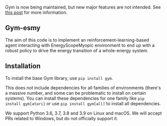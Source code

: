 Gym is now being maintained, but new major features are not intended. See [this post](https://github.com/openai/gym/issues/2259) for more information.

## Gym-esmy

The aim of this code is to implement an reinforcement-learning-based agent interacting with EnergyScopeMyopic environment to end up with a robust policy to drive the energy transition of a whole-energy system.


## Installation

To install the base Gym library, use `pip install gym`.

This does not include dependencies for all families of environments (there's a massive number, and some can be problematic to install on certain systems). You can install these dependencies for one family like `pip install gym[atari]` or use `pip install gym[all]` to install all dependencies.

We support Python 3.6, 3.7, 3.8 and 3.9 on Linux and macOS. We will accept PRs related to Windows, but do not officially support it.